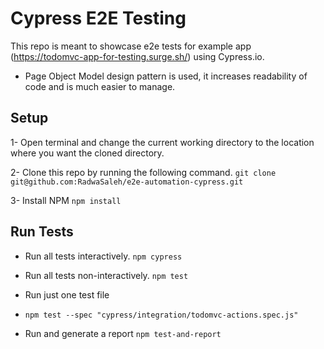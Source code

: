 # Cypress E2E Testing 

This repo is meant to showcase e2e tests for example app (https://todomvc-app-for-testing.surge.sh/) using Cypress.io.
- Page Object Model design pattern is used, it increases readability of code and is much easier to manage.


## Setup
1- Open terminal and change the current working directory to the location where you want the cloned directory.

2- Clone this repo by running the following command.
`git clone git@github.com:RadwaSaleh/e2e-automation-cypress.git`

3- Install NPM `npm install`

## Run Tests
- Run all tests interactively.
  `npm cypress`

- Run all tests non-interactively.
  `npm test`

- Run just one test file
- `npm test --spec "cypress/integration/todomvc-actions.spec.js"`

- Run and generate a report
  `npm test-and-report`
